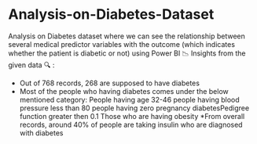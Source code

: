 # Analysis-on-Diabetes-Dataset
Analysis on Diabetes dataset where we can see the relationship between several medical predictor variables with the outcome (which indicates whether the patient is diabetic or not) using Power BI 📉 
Insights from the given data 🔍 :
* Out of 768 records, 268 are supposed to have diabetes 
* Most of the people who having diabetes comes under the below mentioned category:
People having age 32-46 
people having blood pressure less than 80
people having zero pregnancy
diabetesPedigree function greater then 0.1
Those who are having obesity
*From overall records, around 40% of people are taking insulin who are diagnosed with diabetes
